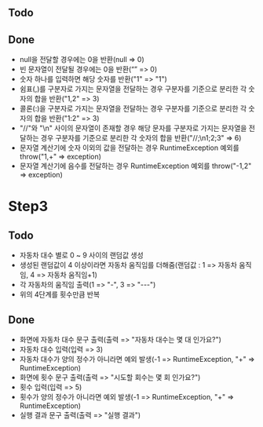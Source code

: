 ## Todo

## Done
- null을 전달할 경우에는 0을 반환(null => 0)
- 빈 문자열이 전달될 경우에는 0을 반환(“” => 0)
- 숫자 하나를 입력하면 해당 숫자를 반환("1" => "1")
- 쉼표(,)를 구분자로 가지는 문자열을 전달하는 경우 구분자를 기준으로 분리한 각 숫자의 합을 반환("1,2" => 3)
- 콜론(:)을 구분자로 가지는 문자열을 전달하는 경우 구분자를 기준으로 분리한 각 숫자의 합을 반환("1:2" => 3)
- "//"와 "\n" 사이의 문자열이 존재할 경우 해당 문자를 구분자로 가지는 문자열을 전달하는 경우 구분자를 기준으로 분리한 각 숫자의 합을 반환("//;\n1;2;3" => 6)
- 문자열 계산기에 숫자 이외의 값을 전달하는 경우 RuntimeException 예외를 throw("1,+" => exception)
- 문자열 계산기에 음수를 전달하는 경우 RuntimeException 예외를 throw("-1,2" => exception)

# Step3

## Todo
- 자동차 대수 별로 0 ~ 9 사이의 랜덤값 생성
- 생성된 랜덤값이 4 이상이라면 자동차 움직임를 더해줌(랜덤값 : 1 => 자동차 움직임, 4 => 자동차 움직임+1)
- 각 자동차의 움직임 출력(1 => "-", 3 => "---")
- 위의 4단계를 횟수만큼 반복

## Done
- 화면에 자동차 대수 문구 출력(출력 => "자동차 대수는 몇 대 인가요?")
- 자동차 대수 입력(입력 => 3)
- 자동차 대수가 양의 정수가 아니라면 예외 발생(-1 => RuntimeException, "+" => RuntimeException)
- 화면에 횟수 문구 출력(출력 => "시도할 회수는 몇 회 인가요?")
- 횟수 입력(입력 => 5)
- 횟수가 양의 정수가 아니라면 예외 발생(-1 => RuntimeException, "+" => RuntimeException)
- 실행 결과 문구 출력(출력 => "실행 결과")